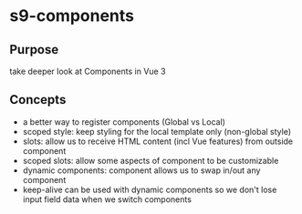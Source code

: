 # s9-components

## Purpose

take deeper look at Components in Vue 3

## Concepts

- a better way to register components (Global vs Local)
- scoped style: keep styling for the local template only (non-global style)
- slots: allow us to receive HTML content (incl Vue features) from outside component
- scoped slots: allow some aspects of component to be customizable
- dynamic components: component allows us to swap in/out any component
- keep-alive can be used with dynamic components so we don't lose input field data when we switch components